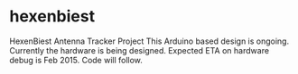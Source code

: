 hexenbiest
==========

HexenBiest Antenna Tracker Project
This Arduino based design is ongoing. Currently the hardware is being designed. Expected ETA on hardware debug is Feb 2015. Code will follow.


